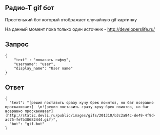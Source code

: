 ## Радио-Т gif бот
Простенький бот который отображает случайную gif картинку

На данный момент пока только один источник - http://developerslife.ru/

## Запрос
```
{
    "text" : "показать гифку",
    "username": "user",
    "display_name": "User name"
}
```

## Ответ
```
{
  "text": "[решил поставить сразу кучу брек поинтов, но баг всеравно проскакивает]  \n![решил поставить сразу кучу брек поинтов, но баг всеравно проскакивает](http://static.devli.ru/public/images/gifs/201310/b3c2a84c-de49-4f9d-ac75-fe7b38682444.gif)",
  "bot": "gif-bot"
}
```